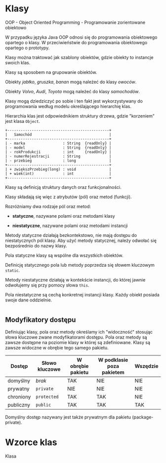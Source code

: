 Klasy
=====

OOP - Object Oriented Programming - Programowanie zorientowane obiektowo

W przypadku języka Java OOP odnosi się do programowania obiektowego opartego o klasy.
W przeciwieństwie do programowania obiektowego opartego o prototypy.

Klasy można traktować jak szablony obiektów, gdzie obiekty to instancje swoich klas.

Klasy są sposobem na grupowanie obiektów.

Obiekty *jabłko*, *gruszka*, *banan* mogą należeć do klasy *owoców*.

Obiekty *Volvo*, *Audi*, *Toyota* mogą należeć do klasy *samochodów*.

Klasy mogą dziedziczyć po sobie i ten fakt jest wykorzystywany do programowania według modelu określającego hierarchię klas.

Hierarchia klas jest odpowiednikiem struktury drzewa, gdzie "korzeniem" jest klasa ``Object``.

```
+----------------------------------------------+
|   Samochód                                   |
+----------------------------------------------+
| - marka                 : String  {readOnly} |
| - model                 : String  {readOnly} |
| - rokProdukcji          : int     {readOnly} |
| - numerRejestracji      : String             |
| - przebieg              : long               |
+----------------------------------------------+
| + zwiększPrzebieg(long) : void               |
| + wiek(int)             : int                |
+----------------------------------------------+
```

Klasy są definicją struktury danych oraz funkcjonalności.

Klasy składają się więc z atrybutów (pól) oraz metod (funkcji).

Rozróżniamy dwa rodzaje pól oraz metod:

 - **statyczne**, nazywane polami oraz metodami klasy

 - **niestatyczne**, nazywane polami oraz metodami instancji

Metody statyczne działają bezkontekstowo, nie mają dostępu do niestatycznych pól klasy.
Aby użyć metody statycznej, należy odwołać się bezpośrednio do nazwy klasy.

Pola statyczne klasy są wspólne dla wszystkich obiektów.

Definicję statycznego pola lub metody poprzedza się słowem kluczowym ``static``.

Metody niestatyczne działają w kontekście instancji, do której jawnie odwołujemy się przy pomocy słowa ``this``.

Pola niestatyczne są cechą konkretnej instancji klasy. Każdy obiekt posiada swoje dane oddzielnie.

```java
```

Modyfikatory dostępu
--------------------

Definiując klasy, pola oraz metody określamy ich "widoczność" stosując słowa kluczowe zwane modyfikatorami dostępu. Pola oraz metody są zawsze dostępne na poziomie klasy w której są zdefiniowane. Klasy są zawsze widoczne w obrębie tego samego pakietu.

| Dostęp | Słowo kluczowe | W obrębie pakietu | W podklasie poza pakietem | Wszędzie |
|-|-|-|-|-|
| domyślny | *brak* | TAK | NIE | NIE |   
| prywatny | ``private`` | NIE | NIE | NIE |   
| chroniony | ``protected`` | TAK | TAK | NIE |   
| publiczny | ``public`` | TAK | TAK | TAK |   

Domyślny dostęp nazywany jest także prywatnym dla pakietu (package-private).

Wzorce klas
===========

Klasa 
